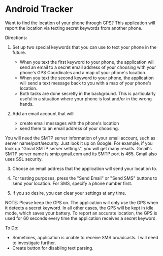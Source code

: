 Android Tracker
==========

Want to find the location of your phone through GPS? This application will report the location via texting secret keywords from another phone.

Directions:

1) Set up two special keywords that you can use to text your phone in the future. 
   - When you text the first keyword to your phone, the application will send an email to a secret email address of your choosing with your phone's GPS Coordinates and a map of your phone's location.
   - When you text the second keyword to your phone, the application will send a text message back to you with a map of your phone's location.
   - Both tasks are done secretly in the background. This is particularly useful in a situation where your phone is lost and/or in the wrong hands.

2) Add an email account that will
   - create email messages with the phone's location
   - send them to an email address of your choosing.

You will need the SMTP server information of your email account, such as server name/port/security. Just look it up on Google. For example, if you look up "Gmail SMTP server settings", you will get many results. Gmail's SMTP server name is smtp.gmail.com and its SMTP port is 465. Gmail also uses SSL security.

3) Choose an email address that the application will send your location to. 

4) For testing purposes, press the "Send Email" or "Send SMS" buttons to send your location. For SMS, specify a phone number first.

5) If you so desire, you can clear your settings at any time.

NOTE: Please keep the GPS on. The application will only use the GPS when it detects a secret keyword. In all other cases, the GPS will be kept in idle mode, which saves your battery. To report an accurate location, the GPS is used for 60 seconds every time the application receives
a secret keyword.

To Do: 
- Sometimes, application is unable to receive SMS broadcasts. I will need to investigate further.
- Create button for disabling text parsing. 
